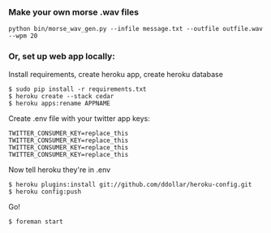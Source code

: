 ### Make your own morse .wav files

```
python bin/morse_wav_gen.py --infile message.txt --outfile outfile.wav --wpm 20
```

### Or, set up web app locally:

Install requirements, create heroku app, create heroku database
```
$ sudo pip install -r requirements.txt
$ heroku create --stack cedar
$ heroku apps:rename APPNAME
```

Create .env file with your twitter app keys:
```
TWITTER_CONSUMER_KEY=replace_this
TWITTER_CONSUMER_KEY=replace_this
TWITTER_CONSUMER_KEY=replace_this
TWITTER_CONSUMER_KEY=replace_this
```

Now tell heroku they're in .env
```
$ heroku plugins:install git://github.com/ddollar/heroku-config.git
$ heroku config:push
```

Go!
```
$ foreman start
```
